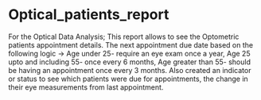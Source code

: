 # Optical_patients_report

For the Optical Data Analysis;
This report allows to see the Optometric patients appointment details.
The next appointment due date based on the following logic -> 
Age under 25- require an eye exam once a year, 
Age 25 upto and including 55- once every 6 months, 
Age greater than 55- should be having an appointment once every 3 months. 
Also created an indicator or status to see which patients were due for appointments,
the change in their eye measurements from last appointment.
